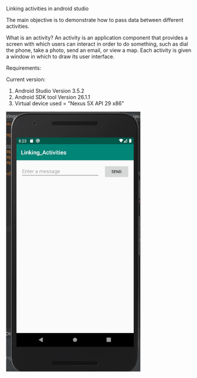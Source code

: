 Linking activities in android studio 

The main objective is to demonstrate how to pass data between different activities. 

What is an activity? 
An activity is an application component that provides a screen with which users can interact in order to do something, such as dial the phone, take a photo, send an email, or view a map. Each activity is given a window in which to draw its user interface.

Requirements:

Current version:
  1) Android Studio Version 3.5.2
  2) Android SDK tool Version 26.1.1
  3) Virtual device used = "Nexus 5X API 29 x86"
  
  
![](images/HomeScreenOfActivity.png)
